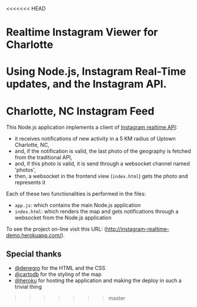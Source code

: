 <<<<<<< HEAD
# Realtime Instagram Viewer for Charlotte

Using Node.js, Instagram Real-Time updates, and the Instagram API.
=======
# Charlotte, NC Instagram Feed

This Node.js application implements a client of [Instagram realtime API](http://instagram.com/developer/realtime/):

  - it receives notifications of new activity in a 5 KM radius of Uptown Charlotte, NC,
  - and, if the notification is valid, the last photo of the geography is fetched from the traditional API,
  - and, if this photo is valid, it is send through a websocket channel named 'photos',
  - then, a websocket in the frontend view (`index.html`) gets the photo and represents it

Each of these two functionalities is performed in the files:

  - `app.js`: which contains the main Node.js application
  - `index.html`: which renders the map and gets notifications through a websocket from the Node.js application

To see the project on-line visit this URL: (http://instagram-realtime-demo.herokuapp.com/).

## Special thanks

- [@denegro](http://denegro.com) for the HTML and the CSS
- [@cartodb](http://cartodb.com) for the styling of the map
- [@heroku](http://heroku.com) for hosting the application and making the deploy in such a trivial thing
>>>>>>> master
